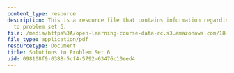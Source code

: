 ```yaml
---
content_type: resource
description: This is a resource file that contains information regarding solutions
  to problem set 6.
file: /media/https%3A/open-learning-course-data-rc.s3.amazonaws.com/18-05-introduction-to-probability-and-statistics-spring-2014/098108f903885cf4579263476c10eed4_MIT18_05S14_ps6_solutions.pdf
file_type: application/pdf
resourcetype: Document
title: Solutions to Problem Set 6
uid: 098108f9-0388-5cf4-5792-63476c10eed4
---
```

